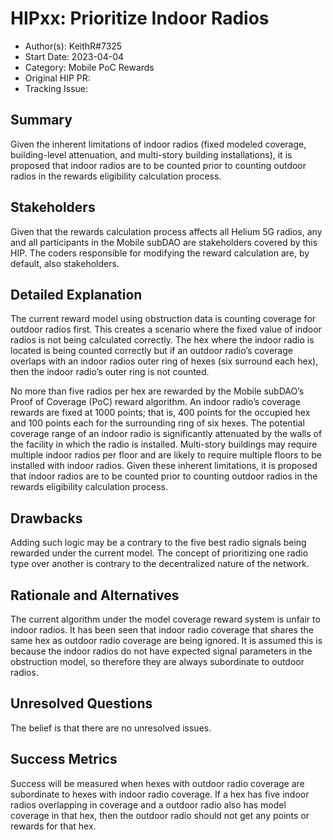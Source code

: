 # HIPxx: Prioritize Indoor Radios

- Author(s): KeithR#7325 <!-- your GitHub @username -->
- Start Date: 2023-04-04 <!-- fill me in with today's date, YYYY-MM-DD -->
- Category: Mobile PoC Rewards <!-- economic, technical, meta -->
- Original HIP PR: <!-- leave this empty; maintainer will fill in ID of this pull request -->
- Tracking Issue: <!-- leave this empty; maintainer will create a discussion issue -->

## Summary

Given the inherent limitations of indoor radios (fixed modeled coverage, building-level attenuation, and multi-story building installations), it is proposed that indoor radios are to be counted prior to counting outdoor radios in the rewards eligibility calculation process.

<!-- Read the content requests in all sections before starting to write any section. -->

## Stakeholders

Given that the rewards calculation process affects all Helium 5G radios, any and all participants in the Mobile subDAO are stakeholders covered by this HIP.  The coders responsible for modifying the reward calculation are, by default, also stakeholders.

## Detailed Explanation

The current reward model using obstruction data is counting coverage for outdoor radios first.  This creates a scenario where the fixed value of indoor radios is not being calculated correctly.  The hex where the indoor radio is located is being counted correctly but if an outdoor radio’s coverage overlaps with an indoor radios outer ring of hexes (six surround each hex), then the indoor radio’s outer ring is not counted.

No more than five radios per hex are rewarded by the Mobile subDAO’s Proof of Coverage (PoC) reward algorithm.  An indoor radio’s coverage rewards are fixed at 1000 points; that is, 400 points for the occupied hex and 100 points each for the surrounding ring of six hexes.  The potential coverage range of an indoor radio is significantly attenuated by the walls of the facility in which the radio is installed.  Multi-story buildings may require multiple indoor radios per floor and are likely to require multiple floors to be installed with indoor radios.  Given these inherent limitations, it is proposed that indoor radios are to be counted prior to counting outdoor radios in the rewards eligibility calculation process.

## Drawbacks

Adding such logic may be a contrary to the five best radio signals being rewarded under the current model.  The concept of prioritizing one radio type over another is contrary to the decentralized nature of the network.

## Rationale and Alternatives

The current algorithm under the model coverage reward system is unfair to indoor radios.  It has been seen that indoor radio coverage that shares the same hex as outdoor radio coverage are being ignored.  It is assumed this is because the indoor radios do not have expected signal parameters in the obstruction model, so therefore they are always subordinate to outdoor radios.

## Unresolved Questions

The belief is that there are no unresolved issues.

## Success Metrics

Success will be measured when hexes with outdoor radio coverage are subordinate to hexes with indoor radio coverage.  If a hex has five indoor radios overlapping in coverage and a outdoor radio also has model coverage in that hex, then the outdoor radio should not get any points or rewards for that hex.